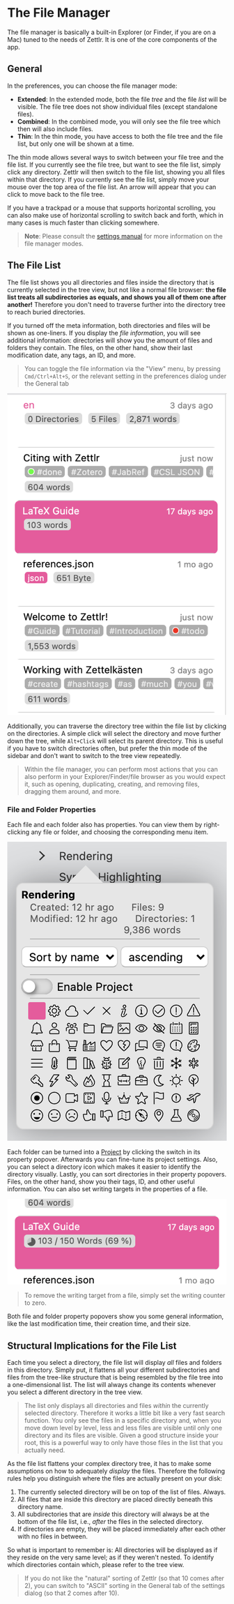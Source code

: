 # The File Manager

The file manager is basically a built-in Explorer (or Finder, if you are on a Mac) tuned to the needs of Zettlr. It is one of the core components of the app.

## General

In the preferences, you can choose the file manager mode:

* **Extended**: In the extended mode, both the file _tree_ and the file _list_ will be visible. The file tree does not show individual files (except standalone files).
* **Combined**: In the combined mode, you will only see the file tree which then will also include files.
* **Thin**: In the thin mode, you have access to both the file tree and the file list, but only one will be shown at a time.

The thin mode allows several ways to switch between your file tree and the file list. If you currently see the file tree, but want to see the file list, simply click any directory. Zettlr will then switch to the file list, showing you all files within that directory. If you currently see the file list, simply move your mouse over the top area of the file list. An arrow will appear that you can click to move back to the file tree.

If you have a trackpad or a mouse that supports horizontal scrolling, you can also make use of horizontal scrolling to switch back and forth, which in many cases is much faster than clicking somewhere.

> **Note**: Please consult the [settings manual](../reference/settings.md) for more information on the file manager modes.

## The File List

The file list shows you all directories and files inside the directory that is currently selected in the tree view, but not like a normal file browser: **the file list treats all subdirectories as equals, and shows you all of them one after another!** Therefore you don't need to traverse further into the directory tree to reach buried directories.

If you turned off the meta information, both directories and files will be shown as one-liners. If you display the *file information*, you will see additional information: directories will show you the amount of files and folders they contain. The files, on the other hand, show their last modification date, any tags, an ID, and more.

> You can toggle the file information via the "View" menu, by pressing `Cmd/Ctrl+Alt+S`, or the relevant setting in the preferences dialog under the General tab

![The possible meta information of files](../img/file_meta.png)

Additionally, you can traverse the directory tree within the file list by clicking on the directories. A simple click will select the directory and move further down the tree, while `Alt+Click` will select its parent directory. This is useful if you have to switch directories often, but prefer the thin mode of the sidebar and don't want to switch to the tree view repeatedly.

> Within the file manager, you can perform most actions that you can also perform in your Explorer/Finder/file browser as you would expect it, such as opening, duplicating, creating, and removing files, dragging them around, and more.

### File and Folder Properties

Each file and each folder also has properties. You can view them by right-clicking any file or folder, and choosing the corresponding menu item.

![A properties dialog for a directory](../img/directory_properties.png)

Each folder can be turned into a [Project](../academic/projects.md) by clicking the switch in its property popover. Afterwards you can fine-tune its project settings. Also, you can select a directory icon which makes it easier to identify the directory visually. Lastly, you can sort directories in their property popovers. Files, on the other hand, show you their tags, ID, and other useful information. You can also set writing targets in the properties of a file.

![Writing Targets Counter](../img/writing_targets.png)

> To remove the writing target from a file, simply set the writing counter to zero.

Both file and folder property popovers show you some general information, like the last modification time, their creation time, and their size.

## Structural Implications for the File List

Each time you select a directory, the file list will display _all_ files and folders in this directory. Simply put, it flattens all your different subdirectories and files from the tree-like structure that is being resembled by the file tree into a one-dimensional list. The list will always change its contents whenever you select a different directory in the tree view.

> The list only displays all directories and files _within_ the currently selected directory. Therefore it works a little bit like a very fast search function. You only see the files in a specific directory and, when you move down level by level, less and less files are visible until only one directory and its files are visible. Given a good structure inside your root, this is a powerful way to only have those files in the list that you actually need.

As the file list flattens your complex directory tree, it has to make some assumptions on how to adequately _display_ the files. Therefore the following rules help you distinguish where the files are actually present on your disk:

1. The currently selected directory will be on top of the list of files. Always.
2. All files that are inside this directory are placed directly beneath this directory name.
3. All subdirectories that are _inside_ this directory will always be at the bottom of the file list, i.e., _after_ the files in the selected directory.
4. If directories are empty, they will be placed immediately after each other with no files in between.

So what is important to remember is: All directories will be displayed as if they reside on the very same level; as if they weren't nested. To identify which directories contain which, please refer to the tree view.

> If you do not like the "natural" sorting of Zettlr (so that 10 comes after 2), you can switch to "ASCII" sorting in the General tab of the settings dialog (so that 2 comes after 10).
